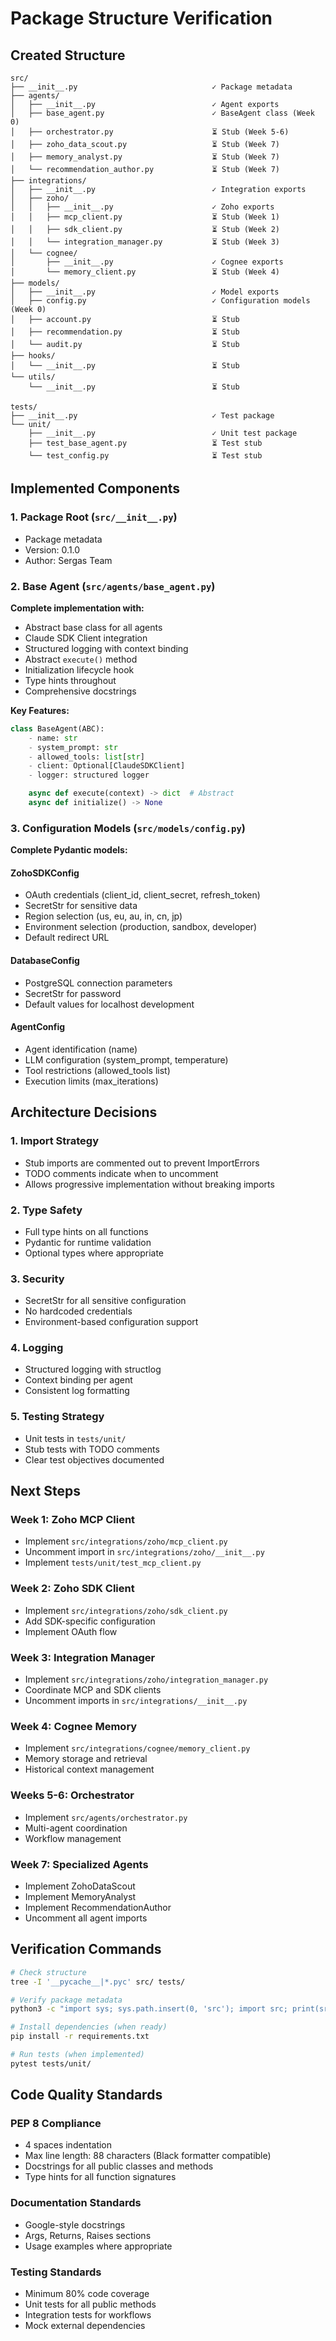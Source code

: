 # Package Structure Verification

## Created Structure

```
src/
├── __init__.py                              ✓ Package metadata
├── agents/
│   ├── __init__.py                          ✓ Agent exports
│   ├── base_agent.py                        ✓ BaseAgent class (Week 0)
│   ├── orchestrator.py                      ⏳ Stub (Week 5-6)
│   ├── zoho_data_scout.py                   ⏳ Stub (Week 7)
│   ├── memory_analyst.py                    ⏳ Stub (Week 7)
│   └── recommendation_author.py             ⏳ Stub (Week 7)
├── integrations/
│   ├── __init__.py                          ✓ Integration exports
│   ├── zoho/
│   │   ├── __init__.py                      ✓ Zoho exports
│   │   ├── mcp_client.py                    ⏳ Stub (Week 1)
│   │   ├── sdk_client.py                    ⏳ Stub (Week 2)
│   │   └── integration_manager.py           ⏳ Stub (Week 3)
│   └── cognee/
│       ├── __init__.py                      ✓ Cognee exports
│       └── memory_client.py                 ⏳ Stub (Week 4)
├── models/
│   ├── __init__.py                          ✓ Model exports
│   ├── config.py                            ✓ Configuration models (Week 0)
│   ├── account.py                           ⏳ Stub
│   ├── recommendation.py                    ⏳ Stub
│   └── audit.py                             ⏳ Stub
├── hooks/
│   └── __init__.py                          ⏳ Stub
└── utils/
    └── __init__.py                          ⏳ Stub

tests/
├── __init__.py                              ✓ Test package
└── unit/
    ├── __init__.py                          ✓ Unit test package
    ├── test_base_agent.py                   ⏳ Test stub
    └── test_config.py                       ⏳ Test stub
```

## Implemented Components

### 1. Package Root (`src/__init__.py`)
- Package metadata
- Version: 0.1.0
- Author: Sergas Team

### 2. Base Agent (`src/agents/base_agent.py`)
**Complete implementation with:**
- Abstract base class for all agents
- Claude SDK Client integration
- Structured logging with context binding
- Abstract `execute()` method
- Initialization lifecycle hook
- Type hints throughout
- Comprehensive docstrings

**Key Features:**
```python
class BaseAgent(ABC):
    - name: str
    - system_prompt: str
    - allowed_tools: list[str]
    - client: Optional[ClaudeSDKClient]
    - logger: structured logger

    async def execute(context) -> dict  # Abstract
    async def initialize() -> None
```

### 3. Configuration Models (`src/models/config.py`)
**Complete Pydantic models:**

#### ZohoSDKConfig
- OAuth credentials (client_id, client_secret, refresh_token)
- SecretStr for sensitive data
- Region selection (us, eu, au, in, cn, jp)
- Environment selection (production, sandbox, developer)
- Default redirect URL

#### DatabaseConfig
- PostgreSQL connection parameters
- SecretStr for password
- Default values for localhost development

#### AgentConfig
- Agent identification (name)
- LLM configuration (system_prompt, temperature)
- Tool restrictions (allowed_tools list)
- Execution limits (max_iterations)

## Architecture Decisions

### 1. Import Strategy
- Stub imports are commented out to prevent ImportErrors
- TODO comments indicate when to uncomment
- Allows progressive implementation without breaking imports

### 2. Type Safety
- Full type hints on all functions
- Pydantic for runtime validation
- Optional types where appropriate

### 3. Security
- SecretStr for all sensitive configuration
- No hardcoded credentials
- Environment-based configuration support

### 4. Logging
- Structured logging with structlog
- Context binding per agent
- Consistent log formatting

### 5. Testing Strategy
- Unit tests in `tests/unit/`
- Stub tests with TODO comments
- Clear test objectives documented

## Next Steps

### Week 1: Zoho MCP Client
- Implement `src/integrations/zoho/mcp_client.py`
- Uncomment import in `src/integrations/zoho/__init__.py`
- Implement `tests/unit/test_mcp_client.py`

### Week 2: Zoho SDK Client
- Implement `src/integrations/zoho/sdk_client.py`
- Add SDK-specific configuration
- Implement OAuth flow

### Week 3: Integration Manager
- Implement `src/integrations/zoho/integration_manager.py`
- Coordinate MCP and SDK clients
- Uncomment imports in `src/integrations/__init__.py`

### Week 4: Cognee Memory
- Implement `src/integrations/cognee/memory_client.py`
- Memory storage and retrieval
- Historical context management

### Weeks 5-6: Orchestrator
- Implement `src/agents/orchestrator.py`
- Multi-agent coordination
- Workflow management

### Week 7: Specialized Agents
- Implement ZohoDataScout
- Implement MemoryAnalyst
- Implement RecommendationAuthor
- Uncomment all agent imports

## Verification Commands

```bash
# Check structure
tree -I '__pycache__|*.pyc' src/ tests/

# Verify package metadata
python3 -c "import sys; sys.path.insert(0, 'src'); import src; print(src.__version__)"

# Install dependencies (when ready)
pip install -r requirements.txt

# Run tests (when implemented)
pytest tests/unit/
```

## Code Quality Standards

### PEP 8 Compliance
- 4 spaces indentation
- Max line length: 88 characters (Black formatter compatible)
- Docstrings for all public classes and methods
- Type hints for all function signatures

### Documentation Standards
- Google-style docstrings
- Args, Returns, Raises sections
- Usage examples where appropriate

### Testing Standards
- Minimum 80% code coverage
- Unit tests for all public methods
- Integration tests for workflows
- Mock external dependencies
